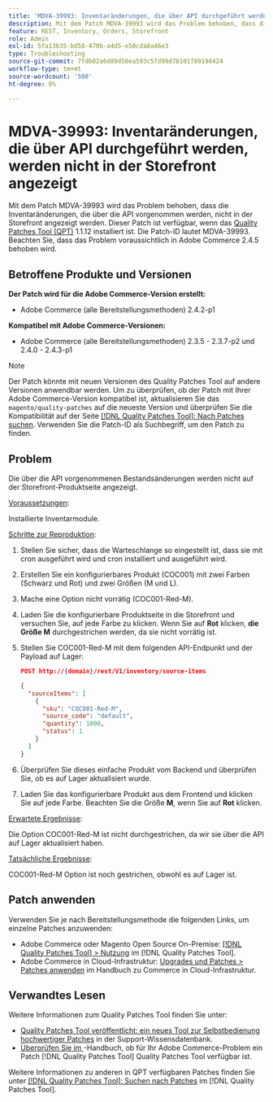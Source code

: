 ```yaml
---
title: 'MDVA-39993: Inventaränderungen, die über API durchgeführt werden, werden nicht in der Storefront angezeigt'
description: Mit dem Patch MDVA-39993 wird das Problem behoben, dass die Inventaränderungen, die über die API vorgenommen werden, nicht in der Storefront angezeigt werden. Dieser Patch ist verfügbar, wenn das [Quality Patches Tool (QPT)](https://experienceleague.adobe.com/de/docs/commerce-operations/tools/quality-patches-tool/quality-patches-tool-to-self-serve-quality-patches) 1.1.12 installiert ist. Die Patch-ID lautet MDVA-39993. Beachten Sie, dass das Problem voraussichtlich in Adobe Commerce 2.4.5 behoben wird.
feature: REST, Inventory, Orders, Storefront
role: Admin
exl-id: 5fa13635-bd58-470b-a4d5-e50cda8a46e3
type: Troubleshooting
source-git-commit: 7fdb02a6d89d50ea593c5fd99d78101f89198424
workflow-type: tm+mt
source-wordcount: '508'
ht-degree: 0%

---
```


# MDVA-39993: Inventaränderungen, die über API durchgeführt werden, werden nicht in der Storefront angezeigt

Mit dem Patch MDVA-39993 wird das Problem behoben, dass die Inventaränderungen, die über die API vorgenommen werden, nicht in der Storefront angezeigt werden. Dieser Patch ist verfügbar, wenn das [Quality Patches Tool (QPT)](https://experienceleague.adobe.com/de/docs/commerce-operations/tools/quality-patches-tool/quality-patches-tool-to-self-serve-quality-patches) 1.1.12 installiert ist. Die Patch-ID lautet MDVA-39993. Beachten Sie, dass das Problem voraussichtlich in Adobe Commerce 2.4.5 behoben wird.

## Betroffene Produkte und Versionen

**Der Patch wird für die Adobe Commerce-Version erstellt:**

* Adobe Commerce (alle Bereitstellungsmethoden) 2.4.2-p1

**Kompatibel mit Adobe Commerce-Versionen:**

* Adobe Commerce (alle Bereitstellungsmethoden) 2.3.5 - 2.3.7-p2 und 2.4.0 - 2.4.3-p1

>[!NOTE]
>
>Der Patch könnte mit neuen Versionen des Quality Patches Tool auf andere Versionen anwendbar werden. Um zu überprüfen, ob der Patch mit Ihrer Adobe Commerce-Version kompatibel ist, aktualisieren Sie das `magento/quality-patches` auf die neueste Version und überprüfen Sie die Kompatibilität auf der Seite [[!DNL Quality Patches Tool]: Nach Patches suchen](https://experienceleague.adobe.com/de/docs/commerce-operations/tools/quality-patches-tool/quality-patches-tool-to-self-serve-quality-patches). Verwenden Sie die Patch-ID als Suchbegriff, um den Patch zu finden.

## Problem

Die über die API vorgenommenen Bestandsänderungen werden nicht auf der Storefront-Produktseite angezeigt.

<u>Voraussetzungen</u>:

Installierte Inventarmodule.

<u>Schritte zur Reproduktion</u>:

1. Stellen Sie sicher, dass die Warteschlange so eingestellt ist, dass sie mit cron ausgeführt wird und cron installiert und ausgeführt wird.
1. Erstellen Sie ein konfigurierbares Produkt (COC001) mit zwei Farben (Schwarz und Rot) und zwei Größen (M und L).
1. Mache eine Option nicht vorrätig (COC001-Red-M).
1. Laden Sie die konfigurierbare Produktseite in die Storefront und versuchen Sie, auf jede Farbe zu klicken. Wenn Sie auf **Rot** klicken, **die Größe M** durchgestrichen werden, da sie nicht vorrätig ist.
1. Stellen Sie COC001-Red-M mit dem folgenden API-Endpunkt und der Payload auf Lager:

   ```json
   POST http://{domain}/rest/V1/inventory/source-items
   
   {
     "sourceItems": [
       {
         "sku": "COC001-Red-M",
         "source_code": "default",
         "quantity": 1000,
         "status": 1
       }
     ]
   }
   ```

1. Überprüfen Sie dieses einfache Produkt vom Backend und überprüfen Sie, ob es auf Lager aktualisiert wurde.
1. Laden Sie das konfigurierbare Produkt aus dem Frontend und klicken Sie auf jede Farbe. Beachten Sie die Größe **M**, wenn Sie auf **Rot** klicken.

<u>Erwartete Ergebnisse</u>:

Die Option COC001-Red-M ist nicht durchgestrichen, da wir sie über die API auf Lager aktualisiert haben.

<u>Tatsächliche Ergebnisse</u>:

COC001-Red-M Option ist noch gestrichen, obwohl es auf Lager ist.

## Patch anwenden

Verwenden Sie je nach Bereitstellungsmethode die folgenden Links, um einzelne Patches anzuwenden:

* Adobe Commerce oder Magento Open Source On-Premise: [[!DNL Quality Patches Tool] > Nutzung](/help/tools/quality-patches-tool/usage.md) im [!DNL Quality Patches Tool].
* Adobe Commerce in Cloud-Infrastruktur: [Upgrades und Patches > Patches anwenden](https://experienceleague.adobe.com/docs/commerce-cloud-service/user-guide/develop/upgrade/apply-patches.html?lang=de) im Handbuch zu Commerce in Cloud-Infrastruktur.

## Verwandtes Lesen

Weitere Informationen zum Quality Patches Tool finden Sie unter:

* [Quality Patches Tool veröffentlicht: ein neues Tool zur Selbstbedienung hochwertiger Patches](https://experienceleague.adobe.com/de/docs/commerce-operations/tools/quality-patches-tool/quality-patches-tool-to-self-serve-quality-patches) in der Support-Wissensdatenbank.
* [Überprüfen Sie im ](/help/tools/quality-patches-tool/patches-available-in-qpt/check-patch-for-magento-issue-with-magento-quality-patches.md)-Handbuch, ob für Ihr Adobe Commerce-Problem ein Patch [!DNL Quality Patches Tool] Quality Patches Tool verfügbar ist.

Weitere Informationen zu anderen in QPT verfügbaren Patches finden Sie unter [[!DNL Quality Patches Tool]: Suchen nach Patches](https://experienceleague.adobe.com/tools/commerce-quality-patches/index.html?lang=de) im [!DNL Quality Patches Tool].
